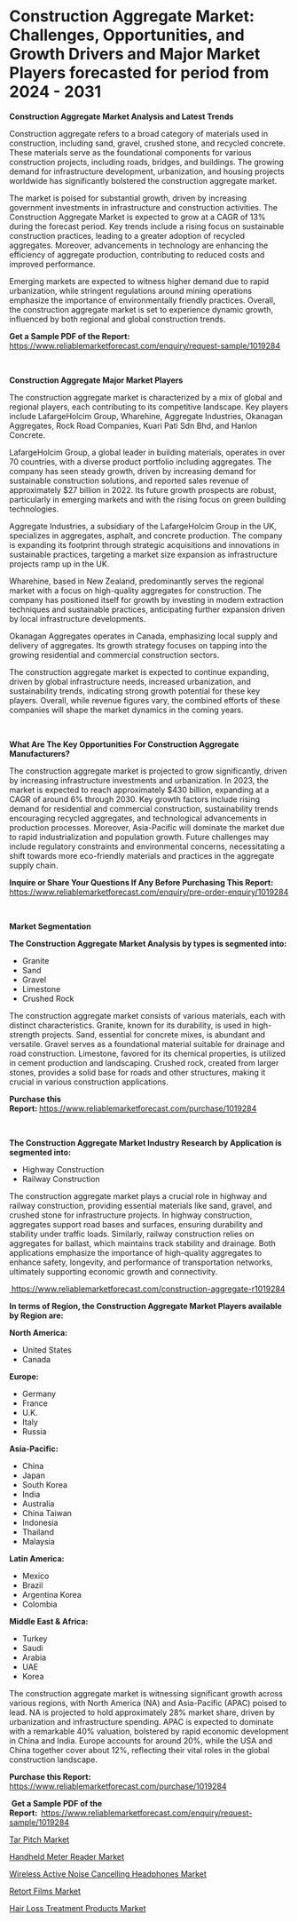 <p><h1>Construction Aggregate Market: Challenges, Opportunities, and Growth Drivers and Major Market Players forecasted for period from 2024 - 2031</h1></p><p><strong>Construction Aggregate Market Analysis and Latest Trends</strong></p>
<p><p>Construction aggregate refers to a broad category of materials used in construction, including sand, gravel, crushed stone, and recycled concrete. These materials serve as the foundational components for various construction projects, including roads, bridges, and buildings. The growing demand for infrastructure development, urbanization, and housing projects worldwide has significantly bolstered the construction aggregate market.</p><p>The market is poised for substantial growth, driven by increasing government investments in infrastructure and construction activities. The Construction Aggregate Market is expected to grow at a CAGR of 13% during the forecast period. Key trends include a rising focus on sustainable construction practices, leading to a greater adoption of recycled aggregates. Moreover, advancements in technology are enhancing the efficiency of aggregate production, contributing to reduced costs and improved performance.</p><p>Emerging markets are expected to witness higher demand due to rapid urbanization, while stringent regulations around mining operations emphasize the importance of environmentally friendly practices. Overall, the construction aggregate market is set to experience dynamic growth, influenced by both regional and global construction trends.</p></p>
<p><strong>Get a Sample PDF of the Report:&nbsp;</strong> <a href="https://www.reliablemarketforecast.com/enquiry/request-sample/1019284?utm_campaign=1167&utm_medium=2&utm_source=Github&utm_content=ia&utm_term=04122024&utm_id=construction-aggregate">https://www.reliablemarketforecast.com/enquiry/request-sample/1019284</a></p>
<p>&nbsp;</p>
<p><strong>Construction Aggregate Major Market Players</strong></p>
<p><p>The construction aggregate market is characterized by a mix of global and regional players, each contributing to its competitive landscape. Key players include LafargeHolcim Group, Wharehine, Aggregate Industries, Okanagan Aggregates, Rock Road Companies, Kuari Pati Sdn Bhd, and Hanlon Concrete. </p><p>LafargeHolcim Group, a global leader in building materials, operates in over 70 countries, with a diverse product portfolio including aggregates. The company has seen steady growth, driven by increasing demand for sustainable construction solutions, and reported sales revenue of approximately $27 billion in 2022. Its future growth prospects are robust, particularly in emerging markets and with the rising focus on green building technologies.</p><p>Aggregate Industries, a subsidiary of the LafargeHolcim Group in the UK, specializes in aggregates, asphalt, and concrete production. The company is expanding its footprint through strategic acquisitions and innovations in sustainable practices, targeting a market size expansion as infrastructure projects ramp up in the UK.</p><p>Wharehine, based in New Zealand, predominantly serves the regional market with a focus on high-quality aggregates for construction. The company has positioned itself for growth by investing in modern extraction techniques and sustainable practices, anticipating further expansion driven by local infrastructure developments.</p><p>Okanagan Aggregates operates in Canada, emphasizing local supply and delivery of aggregates. Its growth strategy focuses on tapping into the growing residential and commercial construction sectors.</p><p>The construction aggregate market is expected to continue expanding, driven by global infrastructure needs, increased urbanization, and sustainability trends, indicating strong growth potential for these key players. Overall, while revenue figures vary, the combined efforts of these companies will shape the market dynamics in the coming years.</p></p>
<p>&nbsp;</p>
<p><strong>What Are The Key Opportunities For Construction Aggregate Manufacturers?</strong></p>
<p><p>The construction aggregate market is projected to grow significantly, driven by increasing infrastructure investments and urbanization. In 2023, the market is expected to reach approximately $430 billion, expanding at a CAGR of around 6% through 2030. Key growth factors include rising demand for residential and commercial construction, sustainability trends encouraging recycled aggregates, and technological advancements in production processes. Moreover, Asia-Pacific will dominate the market due to rapid industrialization and population growth. Future challenges may include regulatory constraints and environmental concerns, necessitating a shift towards more eco-friendly materials and practices in the aggregate supply chain.</p></p>
<p><strong>Inquire or Share Your Questions If Any Before Purchasing This Report:</strong> <a href="https://www.reliablemarketforecast.com/enquiry/pre-order-enquiry/1019284?utm_campaign=1167&utm_medium=2&utm_source=Github&utm_content=ia&utm_term=04122024&utm_id=construction-aggregate">https://www.reliablemarketforecast.com/enquiry/pre-order-enquiry/1019284</a></p>
<p>&nbsp;</p>
<p><strong>Market Segmentation</strong></p>
<p><strong>The Construction Aggregate Market Analysis by types is segmented into:</strong></p>
<p><ul><li>Granite</li><li>Sand</li><li>Gravel</li><li>Limestone</li><li>Crushed Rock</li></ul></p>
<p><p>The construction aggregate market consists of various materials, each with distinct characteristics. Granite, known for its durability, is used in high-strength projects. Sand, essential for concrete mixes, is abundant and versatile. Gravel serves as a foundational material suitable for drainage and road construction. Limestone, favored for its chemical properties, is utilized in cement production and landscaping. Crushed rock, created from larger stones, provides a solid base for roads and other structures, making it crucial in various construction applications.</p></p>
<p><strong>Purchase this Report:&nbsp;</strong><a href="https://www.reliablemarketforecast.com/purchase/1019284?utm_campaign=1167&utm_medium=2&utm_source=Github&utm_content=ia&utm_term=04122024&utm_id=construction-aggregate">https://www.reliablemarketforecast.com/purchase/1019284</a></p>
<p>&nbsp;</p>
<p><strong>The Construction Aggregate Market Industry Research by Application is segmented into:</strong></p>
<p><ul><li>Highway Construction</li><li>Railway Construction</li></ul></p>
<p><p>The construction aggregate market plays a crucial role in highway and railway construction, providing essential materials like sand, gravel, and crushed stone for infrastructure projects. In highway construction, aggregates support road bases and surfaces, ensuring durability and stability under traffic loads. Similarly, railway construction relies on aggregates for ballast, which maintains track stability and drainage. Both applications emphasize the importance of high-quality aggregates to enhance safety, longevity, and performance of transportation networks, ultimately supporting economic growth and connectivity.</p></p>
<p><a href="https://www.reliablemarketforecast.com/construction-aggregate-r1019284?utm_campaign=1167&utm_medium=2&utm_source=Github&utm_content=ia&utm_term=04122024&utm_id=construction-aggregate">&nbsp;https://www.reliablemarketforecast.com/construction-aggregate-r1019284</a></p>
<p><strong>In terms of Region, the Construction Aggregate Market Players available by Region are:</strong></p>
<p>
    <p> <strong> North America: </strong>
        <ul>
            <li>United States</li>
            <li>Canada</li>
        </ul>
        </p> 
    <p> <strong> Europe: </strong>
        <ul>
            <li>Germany</li>
            <li>France</li>
            <li>U.K.</li>
            <li>Italy</li>
            <li>Russia</li>
        </ul>
        </p> 
    <p> <strong> Asia-Pacific: </strong>
        <ul>
            <li>China</li>
            <li>Japan</li>
            <li>South Korea</li>
            <li>India</li>
            <li>Australia</li>
            <li>China Taiwan</li>
            <li>Indonesia</li>
            <li>Thailand</li>
            <li>Malaysia</li>
        </ul>
        </p> 
    <p> <strong> Latin America: </strong>
        <ul>
            <li>Mexico</li>
            <li>Brazil</li>
            <li>Argentina Korea</li>
            <li>Colombia</li>
        </ul>
        </p> 
    <p> <strong> Middle East & Africa: </strong>
        <ul>
            <li>Turkey</li>
            <li>Saudi</li>
            <li>Arabia</li>
            <li>UAE</li>
            <li>Korea</li>
        </ul>
    </p>
    </p>
<p><p>The construction aggregate market is witnessing significant growth across various regions, with North America (NA) and Asia-Pacific (APAC) poised to lead. NA is projected to hold approximately 28% market share, driven by urbanization and infrastructure spending. APAC is expected to dominate with a remarkable 40% valuation, bolstered by rapid economic development in China and India. Europe accounts for around 20%, while the USA and China together cover about 12%, reflecting their vital roles in the global construction landscape.</p></p>
<p><strong>Purchase this Report: </strong><a href="https://www.reliablemarketforecast.com/purchase/1019284?utm_campaign=1167&utm_medium=2&utm_source=Github&utm_content=ia&utm_term=04122024&utm_id=construction-aggregate">https://www.reliablemarketforecast.com/purchase/1019284</a></p>
<p>&nbsp;<strong>Get a Sample PDF of the Report:&nbsp;&nbsp;</strong><a href="https://www.reliablemarketforecast.com/enquiry/request-sample/1019284?utm_campaign=1167&utm_medium=2&utm_source=Github&utm_content=ia&utm_term=04122024&utm_id=construction-aggregate">https://www.reliablemarketforecast.com/enquiry/request-sample/1019284</a></p>
<p><strong></strong></p>
<p><p><a href="https://issuu.com/reportprime-2/docs/tar-pitch-market-size-2030.pptx?utm_campaign=1167&utm_medium=2&utm_source=Github&utm_content=ia&utm_term=04122024&utm_id=construction-aggregate">Tar Pitch Market</a></p><p><a href="https://www.linkedin.com/pulse/in-depth-analysis-handheld-meter-reader-market-trends-growth-ckuhe?utm_campaign=1167&utm_medium=2&utm_source=Github&utm_content=ia&utm_term=04122024&utm_id=construction-aggregate">Handheld Meter Reader Market</a></p><p><a href="https://www.linkedin.com/pulse/exploring-wireless-active-noise-cancelling-headphones-market-e7pmf?utm_campaign=1167&utm_medium=2&utm_source=Github&utm_content=ia&utm_term=04122024&utm_id=construction-aggregate">Wireless Active Noise Cancelling Headphones Market</a></p><p><a href="https://issuu.com/reportprime-2/docs/retort-films-market-size-2030.pptx?utm_campaign=1167&utm_medium=2&utm_source=Github&utm_content=ia&utm_term=04122024&utm_id=construction-aggregate">Retort Films Market</a></p><p><a href="https://www.linkedin.com/pulse/hair-loss-treatment-products-market-analysis-2024-2031-strong-domoe?utm_campaign=1167&utm_medium=2&utm_source=Github&utm_content=ia&utm_term=04122024&utm_id=construction-aggregate">Hair Loss Treatment Products Market</a></p></p>